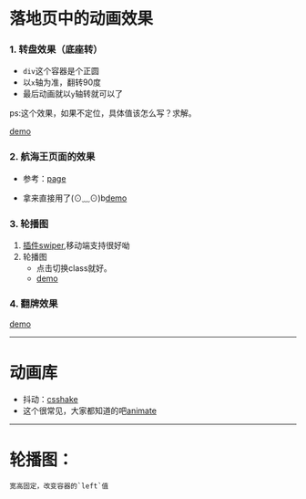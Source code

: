 # 落地页中的动画效果


### 1. 转盘效果（底座转）

- `div`这个容器是个正圆
- 以`x`轴为准，翻转90度
- 最后动画就以`y`轴转就可以了

ps:这个效果，如果不定位，具体值该怎么写？求解。

[demo](http://js.jirengu.com/makutufolu/1/edit?html,css,output)


### 2. 航海王页面的效果

- 参考：[page](http://one-piece.cc/act/recall)

- 拿来直接用了(⊙﹏⊙)b[demo](http://js.jirengu.com/qisa/31/edit)

### 3. 轮播图

1. [插件swiper](http://www.swiper.com.cn/),移动端支持很好呦
2. 轮播图
	- 点击切换class就好。
	- [demo](http://js.jirengu.com/zanar/1/edit?html,css,output)

### 4. 翻牌效果

[demo](http://js.jirengu.com/sorip/1/edit)




---

# 动画库

- 抖动：[csshake](https://elrumordelaluz.github.io/csshake/)
- 这个很常见，大家都知道的吧[animate](https://github.com/daneden/animate.css)


---

# 轮播图：

	宽高固定，改变容器的`left`值


